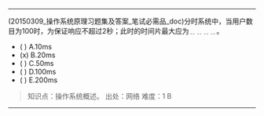 ---
(20150309_操作系统原理习题集及答案_笔试必需品_doc)分时系统中，当用户数目为100时，为保证响应不超过2秒；此时的时间片最大应为﹎﹎﹎﹎。
- ( ) A.10ms 
- (x) B.20ms 
- ( ) C.50ms 
- ( ) D.100ms 
- ( ) E.200ms

> 知识点：操作系统概述。
> 出处：网络
> 难度：1
> B

---